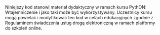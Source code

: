 Niniejszy kod stanowi materiał dydaktyczny w ramach kursu PythON: Wtajemniczenie i jako taki może być wykorzystywany.
Uczestnicy kursu mogą powielać i modyfikować ten kod w celach edukacyjnych zgodnie z Regulaminem świadczenia usług drogą elektroniczną w ramach platformy do szkoleń online.
